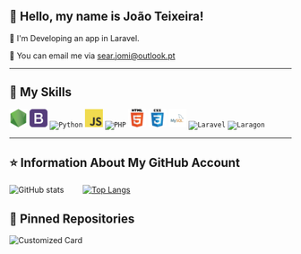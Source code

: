  ## 💜 Hello, my name is <strong>João Teixeira!</strong>

🔭 I'm Developing an app in Laravel.

💬 You can email me via <link> sear.jomi@outlook.pt </link>

----

## 🚀 My Skills

<code><img height="32" src="https://raw.githubusercontent.com/github/explore/80688e429a7d4ef2fca1e82350fe8e3517d3494d/topics/nodejs/nodejs.png" alt="Nodejs"/></code>
<code><img height="32" src="https://raw.githubusercontent.com/github/explore/80688e429a7d4ef2fca1e82350fe8e3517d3494d/topics/bootstrap/bootstrap.png" alt="Bootstrap"/></code>
<code><img height="32" src="https://upload.wikimedia.org/wikipedia/commons/thumb/c/c3/Python-logo-notext.svg/1200px-Python-logo-notext.svg.png" alt="Python"/></code>
<code><img height="32" src="https://raw.githubusercontent.com/github/explore/80688e429a7d4ef2fca1e82350fe8e3517d3494d/topics/javascript/javascript.png" alt="Javascript"/></code>
<code><img height="32" src="https://cdn-icons-png.flaticon.com/512/919/919830.png" alt="PHP"/></code>
<code><img height="32" src="https://raw.githubusercontent.com/github/explore/80688e429a7d4ef2fca1e82350fe8e3517d3494d/topics/html/html.png" alt="HTML5"/></code>
<code><img height="32" src="https://raw.githubusercontent.com/github/explore/80688e429a7d4ef2fca1e82350fe8e3517d3494d/topics/css/css.png" alt="CSS"/></code>
<code><img height="32" src="https://raw.githubusercontent.com/github/explore/80688e429a7d4ef2fca1e82350fe8e3517d3494d/topics/mysql/mysql.png" alt="MySQL"/></code>
<code><img height="32" src="https://upload.wikimedia.org/wikipedia/commons/thumb/9/9a/Laravel.svg/1200px-Laravel.svg.png" alt="Laravel"/></code>
<code><img height="32" src="https://cdn.worldvectorlogo.com/logos/laragon.svg" alt="Laragon"/></code>

---

## ⭐ Information About My GitHub Account

![GitHub stats](https://github-readme-stats.vercel.app/api?username=JT-PT&hide=issues&show_icons=true) ㅤㅤ [![Top Langs](https://github-readme-stats.vercel.app/api/top-langs/?username=JT-PT)](https://github.com/anuraghazra/github-readme-stats)


## 📌 Pinned Repositories

![Customized Card](https://github-readme-stats.vercel.app/api/pin?username=anuraghazra&repo=github-readme-stats&title_color=fff&icon_color=f9f9f9&text_color=9f9f9f&bg_color=151515)


